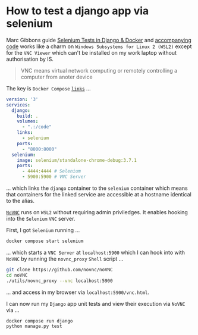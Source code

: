 # How to test a django app via selenium

Marc Gibbons guide [Selenium Tests in Django & Docker](https://marcgibbons.com/post/selenium-in-docker/) and [accompanying code](https://github.com/marcgibbons/django-selenium-docker) works like a charm on `Windows Subsystems for Linux 2 (WSL2)` except for the `VNC Viewer` which can't be installed on my work laptop without authorisation by IS.

> VNC means virtual network computing or remotely controlling a computer from anoter device

The key is `Docker Compose` [`links`](https://docs.docker.com/compose/compose-file/compose-file-v3/#links) ...

```yaml
version: '3'
services:
  django:
    build: .
    volumes:
      - ".:/code"
    links:
      - selenium
    ports:
      - "8000:8000"
  selenium:
    image: selenium/standalone-chrome-debug:3.7.1
    ports:
      - 4444:4444 # Selenium
      - 5900:5900 # VNC Server
```

... which links the `django` container to the `selenium` container which means that containers for the linked service are accessible at a hostname identical to the alias.

[`NoVNC`](https://github.com/novnc/noVNC) runs on `WSL2` without requiring admin priviledges.  It enables hooking into the `Selenium` `VNC` server.

First, I got `Selenium` running ...

```bash
docker compose start selenium
```

... which starts a `VNC Server` at `localhost:5900` which I can hook into with `NoVNC` by running the `novnc_proxy` `Shell` script ...

```bash
git clone https://github.com/novnc/noVNC
cd noVNC
./utils/novnc_proxy --vnc localhost:5900
```

... and access in my browser via `localhost:5900/vnc.html`.

I can now run my `Django` app unit tests and view their execution via `NoVNC` via ...

```bash
docker compose run django
python manage.py test
```
